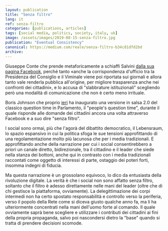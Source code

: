```yaml
---
layout: publication
title: "Senza filtro"
lang: it
ref: senza-filtro
categories: [publications, articles]
tags: [social media, politics, society, italy, uk]
image: /assets/images/2019-08-15-senza-filtro.jpg
publication: "Eventual Consistency"
canonical: https://medium.com/reale/senza-filtro-b34c81dfd2bd
archive:
---
```


Giuseppe Conte che prende metaforicamente a schiaffi Salvini [dalla sua pagina Facebook](https://www.facebook.com/GiuseppeConte64/posts/685072475308054/), perché tanto «anche la corrispondenza d'ufficio tra la Presidenza del Consiglio e il Viminale viene poi riportata sui giornali e allora tanto vale renderla pubblica all'origine, per migliore trasparenza anche nei confronti dei cittadini», e lo accusa di "slabbrature istituzionali" scegliendo però una modalità di comunicazione che non è certo meno irrituale.

Boris Johnson che proprio [ieri](https://www.independent.co.uk/voices/boris-johnson-brexit-peoples-pmqs-facebook-live-lies-eu-withdrawal-agreement-a9057531.html) ha inaugurato una versione in salsa 2.0 del classico question time in Parlamento, il "people's question time", durante il quale risponde alle domande dei cittadini ancora una volta attraverso Facebook e a suo dire "senza filtro".

I social sono ormai, più che l'agorà del dibattito democratico, il Lebensraum, lo spazio espansivo in cui la politica sfoga le sue tensioni approfittando di una regolamentazione molto più lacunosa che per i media tradizionali. E approfittando anche della narrazione per cui i social consentirebbero a priori un canale diretto, bidirezionale, tra il cittadino e il leader che siede nella stanza dei bottoni, anche qui in contrasto con i media tradizionali raccontati come oggetto di interessi di parte, ostaggio dei poteri forti, insomma indegni di fiducia.

Ma questa narrazione è un grossolano equivoco, lo dico da entusiasta della rivoluzione digitale. La verità è che i social non sono affatto senza filtro, soltanto che il filtro è adesso direttamente nelle mani del leader (oltre che di chi gestisce la piattaforma, ovviamente). La delegittimazione dei corpi intermedi non ha certo spostato responsabilità e controllo verso la periferia, verso il popolo della Rete come si diceva giusto qualche anno fa, ma li ha ulteriormente concentrati nella mani dell'uomo forte al comando. Il quale ovviamente saprà bene scegliere e utilizzare i contributi dei cittadini ai fini della propria propaganda, salvo poi nascondersi dietro la "base" quando si tratta di prendere decisioni scomode.
